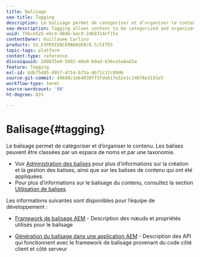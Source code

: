 ```yaml
---
title: Balisage
seo-title: Tagging
description: Le balisage permet de catégoriser et d’organiser le contenu.
seo-description: Tagging allows content to be categorized and organized
uuid: fbbce525-ebc4-484b-bec9-2d68314cf15a
contentOwner: Guillaume Carlino
products: SG_EXPERIENCEMANAGER/6.5/SITES
topic-tags: platform
content-type: reference
discoiquuid: 2d0835e0-5602-49a9-b9ad-636ce5a8ad2a
feature: Tagging
exl-id: 6db75405-d957-4714-b75a-9b71c17c89d6
source-git-commit: 49688c1e64038ff5fde617e52e1c14878e3191e5
workflow-type: tm+mt
source-wordcount: '98'
ht-degree: 81%

---
```


# Balisage{#tagging}

Le balisage permet de catégoriser et d’organiser le contenu. Les balises peuvent être classées par un espace de noms et par une taxonomie.

* Voir [Administration des balises](/help/sites-administering/tags.md) pour plus d’informations sur la création et la gestion des balises, ainsi que sur les balises de contenu qui ont été appliquées.
* Pour plus d’informations sur le balisage du contenu, consultez la section [Utilisation de balises](/help/sites-authoring/tags.md).

Les informations suivantes sont disponibles pour l’équipe de développement :

* [Framework de balisage AEM](/help/sites-developing/framework.md) - Description des nœuds et propriétés utilisés pour le balisage

* [Génération du balisage dans une application AEM](/help/sites-developing/building.md) - Description des API qui fonctionnent avec le framework de balisage provenant du code côté client et côté serveur
